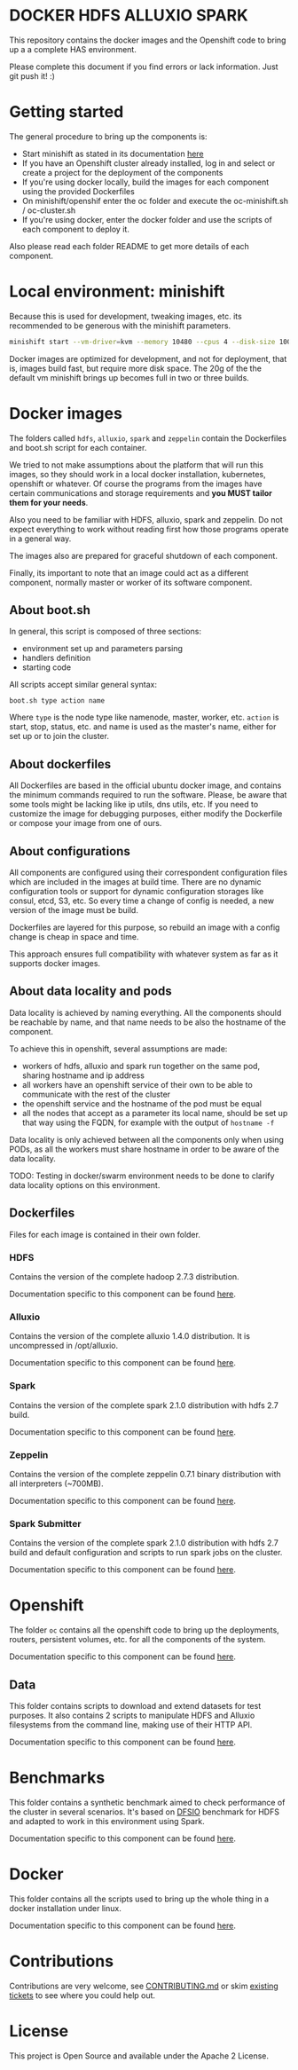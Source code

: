 # DOCKER HDFS ALLUXIO SPARK
This repository contains the docker images and the Openshift code to bring up a a complete HAS environment.

Please complete this document if you find errors or lack information. Just git push it! :)

# Getting started
The general procedure to bring up the components is:

 - Start minishift as stated in its documentation [here](https://docs.openshift.org/latest/minishift/getting-started/index.html)
 - If you have an Openshift cluster already installed, log in and select or create a project for the deployment of the components
 - If you're using docker locally, build the images for each component using the provided Dockerfiles
 - On minishift/openshif enter the oc folder and execute the oc-minishift.sh / oc-cluster.sh
 - If you're using docker, enter the docker folder and use the scripts of each component to deploy it.

Also please read each folder README to get more details of each component.

# Local environment: minishift
Because this is used for development, tweaking images, etc. its recommended to be generous with the minishift parameters.

```sh
minishift start --vm-driver=kvm --memory 10480 --cpus 4 --disk-size 100g
```

Docker images are optimized for development, and not for deployment, that is, images build fast, but require more disk space. The 20g of the the default vm minishift brings up becomes full in two or three builds.

# Docker images
The folders called `hdfs`, `alluxio`, `spark` and `zeppelin` contain the Dockerfiles and boot.sh script for each container.

We tried to not make assumptions about the platform that will run this images, so they should work in a local docker installation, kubernetes, openshift or whatever. Of course the programs from the images have certain communications and storage requirements and **you MUST tailor them for your needs**.

Also you need to be familiar with HDFS, alluxio, spark and zeppelin. Do not expect everything to work without reading first how those programs operate in a general way.

The images also are prepared for graceful shutdown of each component.

Finally, its important to note that an image could act as a different component, normally master or worker of its software component.


## About boot.sh
In general, this script is composed of three sections:

 - environment set up and parameters parsing
 - handlers definition
 - starting code

All scripts accept similar general syntax:

```
boot.sh type action name
```

Where `type` is the node type like namenode, master, worker, etc. `action` is start, stop, status, etc. and name is used as the master's name, either for set up or to join the cluster.

## About dockerfiles
All Dockerfiles are based in the official ubuntu docker image, and contains the minimum commands required to run the software. Please, be aware that some tools might be lacking like ip utils, dns utils, etc. If you need to customize the image for debugging purposes, either modify the Dockerfile or compose your image from one of ours.

## About configurations
All components are configured using their correspondent configuration files which are included in the images at build time. There are no dynamic configuration tools or support for dynamic configuration storages like consul, etcd, S3, etc. So every time a change of config is needed, a new version of the image must be build.

Dockerfiles are layered for this purpose, so rebuild an image with a config change is cheap in space and time.

This approach ensures full compatibility with whatever system as far as it supports docker images.

## About data locality and pods
Data locality is achieved by naming everything. All the components should be reachable by name, and that name needs to be also the hostname of the component.

To achieve this in openshift, several assumptions are made:
 - workers of hdfs, alluxio and spark run together on the same pod, sharing hostname and ip address
 - all workers have an openshift service of their own to be able to communicate with the rest of the cluster
 - the openshift service and the hostname of the pod must be equal
 - all the nodes that accept as a parameter its local name, should be set up that way using the FQDN, for example with the output of `hostname -f`

Data locality is only achieved between all the components only when using PODs, as all the workers must share hostname in order to be aware of the data locality.

TODO: Testing in docker/swarm environment needs to be done to clarify data locality options on this environment.

## Dockerfiles
Files for each image is contained in their own folder.

### HDFS
Contains the version of the complete hadoop 2.7.3 distribution.

Documentation specific to this component can be found [here](hdfs/README.md).

### Alluxio
Contains the version of the complete alluxio 1.4.0 distribution. It is uncompressed in /opt/alluxio.

Documentation specific to this component can be found [here](alluxio/README.md).

### Spark
Contains the version of the complete spark 2.1.0 distribution with hdfs 2.7 build.

Documentation specific to this component can be found [here](spark/README.md).

### Zeppelin
Contains the version of the complete zeppelin 0.7.1 binary distribution with all interpreters (~700MB).

Documentation specific to this component can be found [here](zeppelin/README.md).

### Spark Submitter
Contains the version of the complete spark 2.1.0 distribution with hdfs 2.7 build and default configuration and scripts to run spark jobs on the cluster.

Documentation specific to this component can be found [here](spark-submitter/README.md).

# Openshift
The folder `oc` contains all the openshift code to bring up the deployments, routers, persistent volumes, etc. for all the components of the system.

Documentation specific to this component can be found [here](oc/README.md).

## Data
This folder contains scripts to download and extend datasets for test purposes. It also contains 2 scripts to manipulate HDFS and Alluxio filesystems from the command line, making use of their HTTP API.

Documentation specific to this component can be found [here](data/README.md).

# Benchmarks
This folder contains a synthetic benchmark aimed to check performance of the cluster in several scenarios. It's based on [DFSIO](http://blog.unit1127.com/blog/2013/08/28/benchmarks/) benchmark for HDFS and adapted to work in this environment using Spark.

Documentation specific to this component can be found [here](benchmarks/README.md).

# Docker
This folder contains all the scripts used to bring up the whole thing in a docker installation under linux.

Documentation specific to this component can be found [here](docker/README.md).

# Contributions

Contributions are very welcome, see [CONTRIBUTING.md](https://github.com/BBVA/docker-hdfs-alluxio-spark/blob/master/CONTRIBUTING.md)
or skim [existing tickets](https://github.com/BBVA/docker-hdfs-alluxio-spark/issues) to see where you could help out.

# License

This project is Open Source and available under the Apache 2 License.
